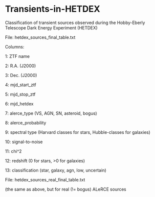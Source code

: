 # Transients-in-HETDEX
Classification of transient sources observed during the Hobby-Eberly Telescope Dark Energy Experiment (HETDEX)

File: hetdex_sources_final_table.txt 

Columns:

1: ZTF name

2: R.A. (J2000)

3: Dec. (J2000)

4: mjd_start_ztf

5: mjd_stop_ztf

6: mjd_hetdex 

7: alerce_type (VS, AGN, SN, asteroid, bogus)

8: alerce_probability

9: spectral type (Harvard classes for stars, Hubble-classes for galaxies)

10: signal-to-noise

11: chi^2 

12: redshift (0 for stars, >0 for galaxies) 

13: classification (star, galaxy, agn, low, uncertain) 


File: hetdex_sources_real_final_table.txt

(the same as above, but for real (!= bogus) ALeRCE sources

